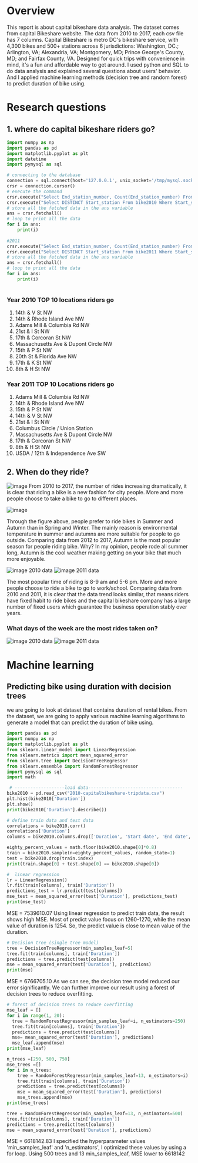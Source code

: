 # Overview
This report is about capital bikeshare data analysis. The dataset comes from capital Bikeshare website. The data from 2010 to 2017, each csv file has 7 columns. Capital Bikeshare is metro DC's bikeshare service, with 4,300 bikes and 500+ stations across 6 jurisdictions: Washington, DC.; Arlington, VA; Alexandria, VA; Montgomery, MD; Prince George's County, MD; and Fairfax County, VA. Designed for quick trips with convenience in mind, it's a fun and affordable way to get around. I used python and SQL to do data analysis and explained several questions about users' behavior. And I applied machine learning methods (decision tree and random forest) to predict duration of bike using.
# Research questions
## 1. where do capital bikeshare riders go?
```python
import numpy as np
import pandas as pd
import matplotlib.pyplot as plt
import datetime
import pymysql as sql

# connecting to the database
connection = sql.connect(host='127.0.0.1', unix_socket='/tmp/mysql.sock', user='root', passwd='*****', db='Bikeshare')
crsr = connection.cursor()
# execute the command
crsr.execute("Select End_station_number, Count(End_station_number) From bike2010 Group BY End_station_number ORDER BY count(End_station_number) DESC LIMIT 10;")
crsr.execute("Select DISTINCT Start_station From bike2010 Where Start_station_number In (31200,31201,31101,31104,31205,31214,31203,31213,31228,31110)")
# store all the fetched data in the ans variable
ans = crsr.fetchall()
# loop to print all the data
for i in ans:
    print(i)
    
#2011 
crsr.execute("Select End_station_number, Count(End_station_number) From bike2011 Group BY End_station_number ORDER BY count(End_station_number) DESC LIMIT 10;")
crsr.execute("Select DISTINCT Start_station From bike2011 Where Start_station_number In (31200,31201,31623,31214,31104,31228,31205,31101,31203,31217)")
# store all the fetched data in the ans variable
ans = crsr.fetchall()
# loop to print all the data
for i in ans:
    print(i)
    
```
### Year 2010 TOP 10 locations riders go
1.	14th & V St NW
2.	14th & Rhode Island Ave NW
3.	Adams Mill & Columbia Rd NW
4.	21st & I St NW
5.	17th & Corcoran St NW
6.	Massachusetts Ave & Dupont Circle NW
7.	15th & P St NW
8.	20th St & Florida Ave NW
9.	17th & K St NW
10.	8th & H St NW
### Year 2011 TOP 10 Locations riders go
1.	Adams Mill & Columbia Rd NW
2.	14th & Rhode Island Ave NW 
3.	15th & P St NW
4.	14th & V St NW
5.	21st & I St NW
6.	Columbus Circle / Union Station
7.	Massachusetts Ave & Dupont Circle NW
8.	17th & Corcoran St NW
9.	8th & H St NW
10.	USDA / 12th & Independence Ave SW

## 2. When do they ride?
![image](https://github.com/sshang1995/Data-science-project/blob/master/Year_number.png)
From 2010 to 2017, the number of rides increasing dramatically, it is clear that riding a bike is a new fashion for city people. More and more people choose to take a bike to go to different places.

![image](https://github.com/sshang1995/Data-science-project/blob/master/season.png)

Through the figure above, people prefer to ride bikes in Summer and Autumn than in Spring and Winter. The mainly reason is environmental temperature in summer and autumns are more suitable for people to go outside.
Comparing data from 2012 to 2017, Autumn is the most popular season for people riding bike. Why? In my opinion, people rode all summer long, Autumn is the cool weather making getting on your bike that much more enjoyable.

![image](https://github.com/sshang1995/Data-science-project/blob/master/2010.png) 2010 data
![image](https://github.com/sshang1995/Data-science-project/blob/master/2011.png) 2011 data

The most popular time of riding is 8-9 am and 5-6 pm. More and more people choose to ride a bike to go to work/school. Comparing data from 2010 and 2011, it is clear that the data trend looks similar, that means riders have fixed habit to ride bikes and the capital bikeshare company has a large number of fixed users which guarantee the business operation stably over years.

### What days of the week are the most rides taken on?
![image](https://github.com/sshang1995/Data-science-project/blob/master/2010weekday.png) 2010 data
![image](https://github.com/sshang1995/Data-science-project/blob/master/2011weekday.png) 2011 data

# Machine learning 
## Predicting bike using duration with decision trees
we are going to look at dataset that contains duration of rental bikes. From the dataset, we are going to apply various machine learning algorithms to generate a model that can predict the duration of bike using.
```python
import pandas as pd
import numpy as np
import matplotlib.pyplot as plt
from sklearn.linear_model import LinearRegression
from sklearn.metrics import mean_squared_error
from sklearn.tree import DecisionTreeRegressor
from sklearn.ensemble import RandomForestRegressor
import pymysql as sql
import math

 # -------------------load data------------------------------------
bike2010 = pd.read_csv("2010-capitalbikeshare-tripdata.csv")
plt.hist(bike2010['Duration'])
plt.show()
print(bike2010['Duration'].describe())

# define train data and test data
correlations = bike2010.corr()
correlations['Duration']
columns = bike2010.columns.drop(['Duration', 'Start date', 'End date', 'Start station','End station','Bike number','Member type'])

eighty_percent_values = math.floor(bike2010.shape[0]*0.8)
train = bike2010.sample(n=eighty_percent_values, random_state=1)
test = bike2010.drop(train.index)
print(train.shape[0] + test.shape[0] == bike2010.shape[0])
```

```python
#  linear regression
lr = LinearRegression()
lr.fit(train[columns], train['Duration'])
predictions_test = lr.predict(test[columns])
mse_test = mean_squared_error(test['Duration'], predictions_test)
print(mse_test)
```
MSE = 7539610.07
Using linear regression to predict train data, the result shows high MSE. Most of predict value focus on 1260-1270, while the mean value of duration is 1254. So, the predict value is close to mean value of the duration.

```python
# Decision tree (single tree model)
tree = DecisionTreeRegressor(min_samples_leaf=5)
tree.fit(train[columns], train['Duration'])
predictions = tree.predict(test[columns])
mse = mean_squared_error(test['Duration'], predictions)
print(mse)
```
MSE = 6766705.10
As we can see, the decision tree model reduced our error significantly. We can further improve our result using a forest of decision trees to reduce overfitting.

```python
# forest of decision trees to reduce overfitting
mse_leaf = []
for i in range(1, 20):
  tree = RandomForestRegressor(min_samples_leaf=i, n_estimators=250)
  tree.fit(train[columns], train['Duration'])
  predictions = tree.predict(test[columns])
  mse= mean_squared_error(test['Duration'], predictions)
  mse_leaf.append(mse)
print(mse_leaf)

n_trees =[250, 500, 750]
mse_trees =[]
for i in n_trees:
    tree = RandomForestRegressor(min_samples_leaf=13, n_estimators=i)
    tree.fit(train[columns], train['Duration'])
    predictions = tree.predict(test[columns])
    mse = mean_squared_error(test['Duration'], predictions)
    mse_trees.append(mse)
print(mse_trees)

tree = RandomForestRegressor(min_samples_leaf=13, n_estimators=500)
tree.fit(train[columns], train['Duration'])
predictions = tree.predict(test[columns])
mse = mean_squared_error(test['Duration'], predictions)
```
MSE = 6618142.83
I specified the hyperparameter values 'min_samples_leaf' and 'n_estimators', I optimized these values by using a for loop. Using 500 trees and 13 min_samples_leaf, MSE lower to 6618142
